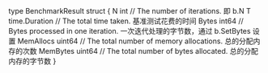type BenchmarkResult struct {
    N         int           // The number of iterations. 即 b.N
    T         time.Duration // The total time taken. 基准测试花费的时间
    Bytes     int64         // Bytes processed in one iteration. 一次迭代处理的字节数，通过 b.SetBytes 设置
    MemAllocs uint64        // The total number of memory allocations. 总的分配内存的次数
    MemBytes  uint64        // The total number of bytes allocated. 总的分配内存的字节数
}